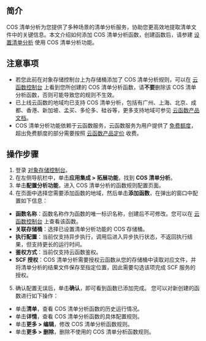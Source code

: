 ## 简介

COS 清单分析为您提供了多种场景的清单分析服务，协助您更高效地提取清单文件中的关键信息。本文介绍如何添加 COS 清单分析函数，创建函数后，请参建 [设置清单分析]() 使用 COS 清单分析功能。

## 注意事项

- 若您此前在对象存储控制台上为存储桶添加了 COS 清单分析规则，可以在 [云函数控制台](https://console.cloud.tencent.com/scf/list?rid=1&ns=default) 上看到您所创建的 COS 清单分析函数，请**不要**删除该 COS 清单分析函数，否则可能导致您的规则不生效。
- 已上线云函数的地域均已支持 COS 清单分析，包括有广州、上海、北京、成都、香港、新加坡、孟买、多伦多、硅谷等，更多支持地域可参见 [云函数产品文档](https://cloud.tencent.com/document/product/583)。
- COS 清单分析功能依赖于云函数服务，云函数服务为用户提供了 [免费额度](https://cloud.tencent.com/document/product/583/12282)，超出免费额度的部分需要按照 [云函数产品定价](https://cloud.tencent.com/document/product/583/12281) 收费。

## 操作步骤

1. 登录 [对象存储控制台](https://console.cloud.tencent.com/cos5)。
2. 在左侧导航栏中，单击**应用集成 > 拓展功能**，找到 **COS 清单分析**。
3. 单击**配置分析功能**，进入 COS 清单分析的函数规则配置页面。
4. 在页面中选择您需要添加函数的地域，然后单击**添加函数**，在弹出的窗口中配置如下信息：

 - **函数名称**：函数名称作为函数的唯一标识名称，创建后不可修改。您可以在 [云函数控制台](https://console.cloud.tencent.com/scf/list?rid=1&ns=default) 上查看该函数。
 - **关联存储桶**：选择已设置清单分析功能的 COS 存储桶。
 - **执行配置**：当前仅支持异步执行，调用后进入异步执行状态，不返回执行结果，但支持更长的运行时间。
 - **鉴权方式**：当前仅支持云函数鉴权。
 - **SCF 授权**：COS 清单分析需要授权云函数从您的存储桶中读取对应文件，并将清单分析的结果文件保存至指定位置，因此需要勾选该项完成 SCF 服务的授权。

5. 确认配置无误后，单击**确认**，即可看到函数已添加完成。
   您可以对新创建的函数进行如下操作：

 - 单击**清单**，查看 COS 清单分析函数的历史运行情况。
 - 单击**详情**，查看 COS 清单分析函数的具体配置规则。
 - 单击**更多 > 编辑**，修改 COS 清单分析函数规则。
 - 单击**更多 > 删除**，删除不使用的 COS 清单分析函数规则。
